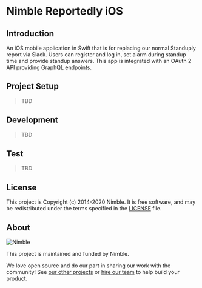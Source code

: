 # Nimble Reportedly iOS

## Introduction

An iOS mobile application in Swift that is for replacing our normal Standuply report via Slack. Users can register and log in, set alarm during standup time and provide standup answers.
This app is integrated with an OAuth 2 API providing GraphQL endpoints. 

## Project Setup

> TBD

## Development

> TBD

## Test

> TBD

## License

This project is Copyright (c) 2014-2020 Nimble. It is free software,
and may be redistributed under the terms specified in the [LICENSE] file.

[LICENSE]: /LICENSE

## About

![Nimble](https://assets.nimblehq.co/logo/dark/logo-dark-text-160.png)

This project is maintained and funded by Nimble.

We love open source and do our part in sharing our work with the community!
See [our other projects][community] or [hire our team][hire] to help build your product.

[community]: https://github.com/nimblehq
[hire]: https://nimblehq.co/
